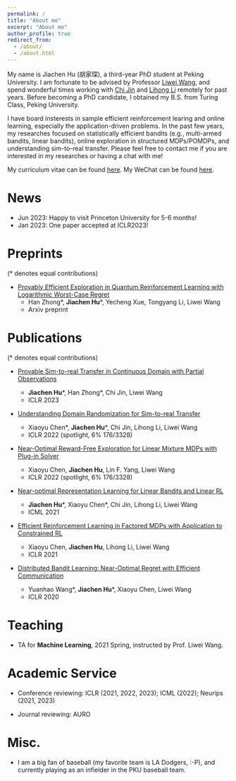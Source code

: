 ```yaml
---
permalink: /
title: "About me"
excerpt: "About me"
author_profile: true
redirect_from: 
  - /about/
  - /about.html
---
```


My name is Jiachen Hu (胡家琛), a third-year PhD student at Peking University. I am fortunate to be advised by Professor [Liwei Wang](http://www.liweiwang-pku.com/), and spend wonderful times working with [Chi Jin](https://sites.google.com/view/cjin/home?pli=1) and [Lihong Li](https://lihongli.github.io/) remotely for past years. Before becoming a PhD candidate, I obtained my B.S. from Turing Class, Peking University. 

I have board insterests in sample efficient reinforcement learing and online learning, especially the application-driven problems. In the past few years, my researches focused on statistically efficient bandits (e.g., multi-armed bandits, linear bandits), online exploration in structured MDPs/POMDPs, and understanding sim-to-real transfer. Please feel free to contact me if you are interested in my researches or having a chat with me!

My curriculum vitae can be found [here](https://nickhclos.github.io/files/cv.pdf). My WeChat can be found [here](https://nickhclos.github.io/files/wechat.png).

<!--# News

- Our paper ["Efficient Reinforcement Learning in Factored MDPs with Application to Constrained RL"](https://openreview.net/forum?id=fmtSg8591Q) was accepted by ICLR 2021.
-->

# News
- Jun 2023: Happy to visit Princeton University for 5-6 months!
- Jan 2023: One paper accepted at ICLR2023!

# Preprints
(* denotes equal contributions)

- [Provably Efficient Exploration in Quantum Reinforcement Learning with Logarithmic Worst-Case Regret](https://arxiv.org/abs/2302.10796)
	- Han Zhong\*, **Jiachen Hu**\*, Yecheng Xue, Tongyang Li, Liwei Wang
	- Arxiv preprint

# Publications
(* denotes equal contributions)

- [Provable Sim-to-real Transfer in Continuous Domain with Partial Observations
](https://arxiv.org/abs/2210.15598)
	- **Jiachen Hu**\*, Han Zhong\*, Chi Jin, Liwei Wang
	- ICLR 2023

- [Understanding Domain Randomization for Sim-to-real Transfer](https://arxiv.org/abs/2110.03239)
	- Xiaoyu Chen\*, **Jiachen Hu**\*, Chi Jin, Lihong Li, Liwei Wang
	- ICLR 2022 (spotlight, 6% 176/3328)

- [Near-Optimal Reward-Free Exploration for Linear Mixture MDPs with Plug-in Solver
](https://arxiv.org/abs/2110.03244)
	- Xiaoyu Chen, **Jiachen Hu**, Lin F. Yang, Liwei Wang
	- ICLR 2022 (spotlight, 6% 176/3328)

- [Near-optimal Representation Learning for Linear Bandits and Linear RL](https://arxiv.org/abs/2102.04132)
  - **Jiachen Hu**\*, Xiaoyu Chen\*, Chi Jin, Lihong Li, Liwei Wang
  - ICML 2021

- [Efficient Reinforcement Learning in Factored MDPs with Application to Constrained RL](https://arxiv.org/abs/2008.13319)
  - Xiaoyu Chen, **Jiachen Hu**, Lihong Li, Liwei Wang
  - ICLR 2021

- [Distributed Bandit Learning: Near-Optimal Regret with Efficient Communication](https://arxiv.org/abs/1904.06309)
  - Yuanhao Wang\*,  **Jiachen Hu**\*, Xiaoyu Chen, Liwei Wang
  - ICLR 2020

# Teaching
- TA for **Machine Learning**, 2021 Spring, instructed by Prof. Liwei Wang.

# Academic Service
- Conference reviewing: ICLR (2021, 2022, 2023); ICML (2022); Neurips (2021, 2023)

- Journal reviewing: AURO 

# Misc.

- I am a big fan of baseball (my favorite team is LA Dodgers, :-P), and currently playing as an infielder in the PKU baseball team.